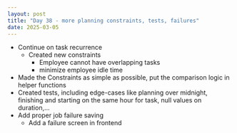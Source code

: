```yaml
---
layout: post
title: "Day 38 - more planning constraints, tests, failures"
date: 2025-03-05
---
```


- Continue on task recurrence
  - Created new constraints
    - Employee cannot have overlapping tasks
    - minimize employee idle time
- Made the Constraints as simple as possible, put the comparison logic in
helper functions
- Created tests, including edge-cases like planning over midnight, finishing
and starting on the same hour for task, null values on duration,...
- Add proper job failure saving
  - Add a failure screen in frontend
